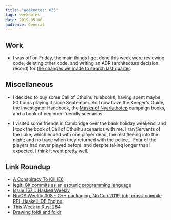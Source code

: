 ```yaml
---
title: "Weeknotes: 033"
tags: weeknotes
date: 2019-05-06
audience: General
---
```


## Work

- I was off on Friday, the main things I got done this week were
  reviewing code, deleting other code, and writing an ADR
  (architecture decision record) for [the changes we made to search
  last quarter][].

[the changes we made to search last quarter]: https://github.com/alphagov/search-api/blob/master/doc/arch/adr-008-elasticsearch5-upgrade.md

## Miscellaneous

- I decided to buy some Call of Cthulhu rulebooks, having spent maybe
  50 hours playing it since September.  So I now have the Keeper's
  Guide, the Investigator Handbook, the [Masks of Nyarlathotep][]
  campaign books, and a book of beginner-friendly scenarios.

- I visited some friends in Cambridge over the bank holiday weekend,
  and I took the book of Call of Cthulhu scenarios with me.  I ran
  Servants of the Lake, which ended with one player dead, the rest
  fleeing into the night; and no trace when they returned with the
  police...  Four of the players had never played before, and despite
  taking longer than I expected, I think it went pretty well.

[Masks of Nyarlathotep]: masks-of-nyarlathotep.html

## Link Roundup

- [A Conspiracy To Kill IE6](http://blog.chriszacharias.com/a-conspiracy-to-kill-ie6)
- [legit: Git commits as an esoteric programming language](https://morr.cc/legit/)
- [Issue 157 :: Haskell Weekly](https://haskellweekly.news/issues/157.html)
- [NixOS Weekly #08 - C++ packaging, NixCon 2019, job, cross-compile RPI, Haskell IDE Engine](https://weekly.nixos.org/2019/08-c-packaging-nixcon-2019-job-cross-compile-rpi-haskell-ide-engine.html)
- [This Week in Rust 284](https://this-week-in-rust.org/blog/2019/04/30/this-week-in-rust-284/)
- [Drawing foldl and foldr](http://www.joachim-breitner.de/blog/753-Drawing_foldl_and_foldr)

